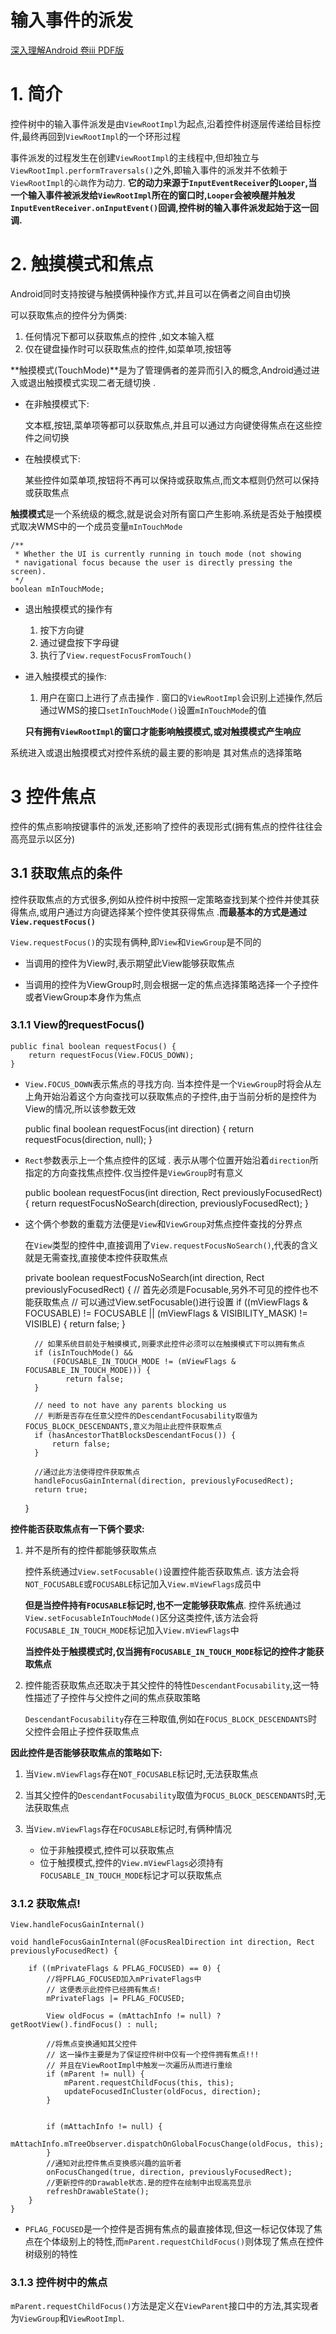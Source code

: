 # 输入事件的派发

[深入理解Android 卷iii PDF版]()

# 1. 简介

控件树中的输入事件派发是由`ViewRootImpl`为起点,沿着控件树逐层传递给目标控件,最终再回到`ViewRootImpl`的一个环形过程

事件派发的过程发生在创建`ViewRootImpl`的主线程中,但却独立与`ViewRootImpl.performTraversals()`之外,即输入事件的派发并不依赖于`ViewRootImpl`的`心跳`作为动力. **它的动力来源于`InputEventReceiver`的`Looper`,当一个输入事件被派发给`ViewRootImpl`所在的窗口时,`Looper`会被唤醒并触发`InputEventReceiver.onInputEvent()`回调,控件树的输入事件派发起始于这一回调.**


# 2. 触摸模式和焦点

Android同时支持按键与触摸俩种操作方式,并且可以在俩者之间自由切换

可以获取焦点的控件分为俩类:

1. 任何情况下都可以获取焦点的控件 ,如文本输入框
2. 仅在键盘操作时可以获取焦点的控件,如菜单项,按钮等

**触摸模式(TouchMode)**是为了管理俩者的差异而引入的概念,Android通过进入或退出触摸模式实现二者无缝切换 . 

- 在非触摸模式下:

	文本框,按钮,菜单项等都可以获取焦点,并且可以通过方向键使得焦点在这些控件之间切换

- 在触摸模式下:

	某些控件如菜单项,按钮将不再可以保持或获取焦点,而文本框则仍然可以保持或获取焦点


**触摸模式**是一个系统级的概念,就是说会对所有窗口产生影响.系统是否处于触摸模式取决WMS中的一个成员变量`mInTouchMode`

    /**
     * Whether the UI is currently running in touch mode (not showing
     * navigational focus because the user is directly pressing the screen).
     */
    boolean mInTouchMode;

- 退出触摸模式的操作有  

	1. 按下方向键
	2. 通过键盘按下字母键
	3. 执行了`View.requestFocusFromTouch()`

- 进入触摸模式的操作:

	1. 用户在窗口上进行了点击操作 . 窗口的`ViewRootImpl`会识别上述操作,然后通过WMS的接口`setInTouchMode()`设置`mInTouchMode`的值

	**只有拥有`ViewRootImpl`的窗口才能影响触摸模式,或对触摸模式产生响应**

系统进入或退出触摸模式对控件系统的最主要的影响是 其对焦点的选择策略



# 3 控件焦点

控件的焦点影响按键事件的派发,还影响了控件的表现形式(拥有焦点的控件往往会高亮显示以区分)

## 3.1 获取焦点的条件

控件获取焦点的方式很多,例如从控件树中按照一定策略查找到某个控件并使其获得焦点,或用户通过方向键选择某个控件使其获得焦点 .**而最基本的方式是通过`View.requestFocus()`**


`View.requestFocus()`的实现有俩种,即`View`和`ViewGroup`是不同的

- 当调用的控件为View时,表示期望此View能够获取焦点

- 当调用的控件为ViewGroup时,则会根据一定的焦点选择策略选择一个子控件或者ViewGroup本身作为焦点


### 3.1.1 View的requestFocus()

    public final boolean requestFocus() {
        return requestFocus(View.FOCUS_DOWN);
    }

- `View.FOCUS_DOWN`表示焦点的寻找方向. 当本控件是一个`ViewGroup`时将会从左上角开始沿着这个方向查找可以获取焦点的子控件,由于当前分析的是控件为View的情况,所以该参数无效


    public final boolean requestFocus(int direction) {
        return requestFocus(direction, null);
    }

- `Rect`参数表示上一个焦点控件的区域 . 表示从哪个位置开始沿着`direction`所指定的方向查找焦点控件.仅当控件是`ViewGroup`时有意义


    public boolean requestFocus(int direction, Rect previouslyFocusedRect) {
        return requestFocusNoSearch(direction, previouslyFocusedRect);
    }

- 这个俩个参数的重载方法便是`View`和`ViewGroup`对焦点控件查找的分界点

	在`View`类型的控件中,直接调用了`View.requestFocusNoSearch()`,代表的含义就是无需查找,直接使本控件获取焦点


    private boolean requestFocusNoSearch(int direction, Rect previouslyFocusedRect) {
        // 首先必须是Focusable,另外不可见的控件也不能获取焦点
		// 可以通过View.setFocusable()进行设置
        if ((mViewFlags & FOCUSABLE) != FOCUSABLE
                || (mViewFlags & VISIBILITY_MASK) != VISIBLE) {
            return false;
        }

        // 如果系统目前处于触摸模式,则要求此控件必须可以在触摸模式下可以拥有焦点
        if (isInTouchMode() &&
            (FOCUSABLE_IN_TOUCH_MODE != (mViewFlags & FOCUSABLE_IN_TOUCH_MODE))) {
               return false;
        }

        // need to not have any parents blocking us
		// 判断是否存在任意父控件的DescendantFocusability取值为FOCUS_BLOCK_DESCENDANTS,意义为阻止此控件获取焦点
        if (hasAncestorThatBlocksDescendantFocus()) {
            return false;
        }

		//通过此方法使得控件获取焦点
        handleFocusGainInternal(direction, previouslyFocusedRect);
        return true;
    }

**控件能否获取焦点有一下俩个要求:**

1. 并不是所有的控件都能够获取焦点

	控件系统通过`View.setFocusable()`设置控件能否获取焦点. 该方法会将`NOT_FOCUSABLE`或`FOCUSABLE`标记加入`View.mViewFlags`成员中

	**但是当控件持有`FOCUSABLE`标记时,也不一定能够获取焦点**. 控件系统通过`View.setFocusableInTouchMode()`区分这类控件,该方法会将`FOCUSABLE_IN_TOUCH_MODE`标记加入`View.mViewFlags`中

	**当控件处于触摸模式时,仅当拥有`FOCUSABLE_IN_TOUCH_MODE`标记的控件才能获取焦点**

2. 控件能否获取焦点还取决于其父控件的特性`DescendantFocusability`,这一特性描述了子控件与父控件之间的焦点获取策略

	`DescendantFocusability`存在三种取值,例如在`FOCUS_BLOCK_DESCENDANTS`时 父控件会阻止子控件获取焦点


**因此控件是否能够获取焦点的策略如下:**

1. 当`View.mViewFlags`存在`NOT_FOCUSABLE`标记时,无法获取焦点

2. 当其父控件的`DescendantFocusability`取值为`FOCUS_BLOCK_DESCENDANTS`时,无法获取焦点

3. 当`View.mViewFlags`存在`FOCUSABLE`标记时,有俩种情况

	- 位于非触摸模式,控件可以获取焦点
	- 位于触摸模式,控件的`View.mViewFlags`必须持有`FOCUSABLE_IN_TOUCH_MODE`标记才可以获取焦点


### 3.1.2 获取焦点!

`View.handleFocusGainInternal()`

    void handleFocusGainInternal(@FocusRealDirection int direction, Rect previouslyFocusedRect) {

        if ((mPrivateFlags & PFLAG_FOCUSED) == 0) {
			//将PFLAG_FOCUSED加入mPrivateFlags中
			// 这便表示此控件已经拥有焦点!
            mPrivateFlags |= PFLAG_FOCUSED;

            View oldFocus = (mAttachInfo != null) ? getRootView().findFocus() : null;

			//将焦点变换通知其父控件
			// 这一操作主要是为了保证控件树中仅有一个控件拥有焦点!!!
			// 并且在ViewRootImpl中触发一次遍历从而进行重绘
            if (mParent != null) {
                mParent.requestChildFocus(this, this);
                updateFocusedInCluster(oldFocus, direction);
            }

			
            if (mAttachInfo != null) {
                mAttachInfo.mTreeObserver.dispatchOnGlobalFocusChange(oldFocus, this);
            }
			//通知对此控件焦点变换感兴趣的监听者
            onFocusChanged(true, direction, previouslyFocusedRect);
			//更新控件的Drawable状态.是的控件在绘制中出现高亮显示
            refreshDrawableState();
        }
    }

- `PFLAG_FOCUSED`是一个控件是否拥有焦点的最直接体现,但这一标记仅体现了焦点在个体级别上的特性,而`mParent.requestChildFocus()`则体现了焦点在控件树级别的特性

### 3.1.3 控件树中的焦点

`mParent.requestChildFocus()`方法是定义在`ViewParent`接口中的方法,其实现者为`ViewGroup`和`ViewRootImpl`.